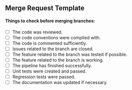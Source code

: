 ## Merge Request Template

#### Things to check before merging branches:

- [ ] The code was reviewed.
- [ ] The code conventions were complied with.
- [ ] The code is commented sufficiently.
- [ ] Issues related to the branch are closed.
- [ ] The feature related to the branch was tested if possible.
- [ ] The feature related to the branch is working.
- [ ] The pipeline has finished successfully.
- [ ] Unit tests were created and passed.
- [ ] Regression tests were passed.
- [ ] The documentation was updated if necessary.
